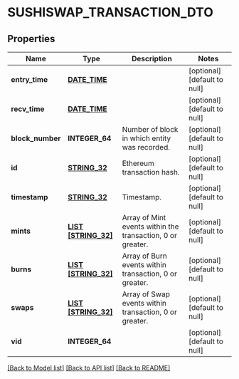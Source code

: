 # SUSHISWAP_TRANSACTION_DTO

## Properties
Name | Type | Description | Notes
------------ | ------------- | ------------- | -------------
**entry_time** | [**DATE_TIME**](DATE_TIME.md) |  | [optional] [default to null]
**recv_time** | [**DATE_TIME**](DATE_TIME.md) |  | [optional] [default to null]
**block_number** | **INTEGER_64** | Number of block in which entity was recorded. | [optional] [default to null]
**id** | [**STRING_32**](STRING_32.md) | Ethereum transaction hash. | [optional] [default to null]
**timestamp** | [**STRING_32**](STRING_32.md) | Timestamp. | [optional] [default to null]
**mints** | [**LIST [STRING_32]**](STRING_32.md) | Array of Mint events within the transaction, 0 or greater. | [optional] [default to null]
**burns** | [**LIST [STRING_32]**](STRING_32.md) | Array of Burn events within transaction, 0 or greater. | [optional] [default to null]
**swaps** | [**LIST [STRING_32]**](STRING_32.md) | Array of Swap events within transaction, 0 or greater. | [optional] [default to null]
**vid** | **INTEGER_64** |  | [optional] [default to null]

[[Back to Model list]](../README.md#documentation-for-models) [[Back to API list]](../README.md#documentation-for-api-endpoints) [[Back to README]](../README.md)


